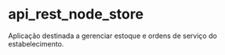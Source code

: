 # api_rest_node_store

Aplicação destinada a gerenciar estoque e ordens de serviço do estabelecimento.
